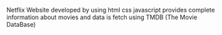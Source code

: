 Netflix Website developed by using html css javascript provides complete information about movies and data is fetch using TMDB (The Movie DataBase)
